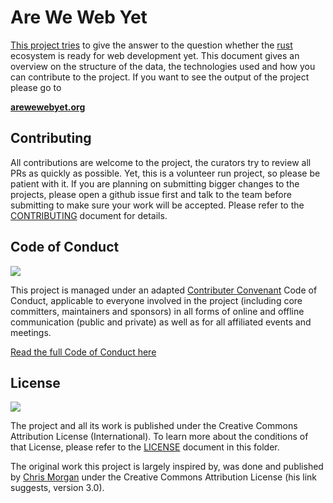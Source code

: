 # Are We Web Yet

[This project tries](https://github.com/bashyHQ/arewewebyet) to give the answer to the question whether the [rust](http://rust-lang.org) ecosystem is ready for web development yet. This document gives an overview on the structure of the data, the technologies used and how you can contribute to the project. If you want to see the output of the project please go to

**[arewewebyet.org](http://rewrite.arewewebyet.org/)**

## Contributing

All contributions are welcome to the project, the curators try to review all PRs as quickly as possible. Yet, this is a volunteer run project, so please be patient with it. If you are planning on submitting bigger changes to the projects, please open a github issue first and talk to the team before submitting to make sure your work will be accepted. Please refer to the  [CONTRIBUTING](./CONTRIBUTING.md) document for details.

## Code of Conduct

![](https://img.shields.io/badge/Code_of_Conduct-Contributor_Covenant-green.svg?style=flat-square)

This project is managed under an adapted [Contributer Convenant](http://contributor-covenant.org/) Code of Conduct, applicable to everyone involved in the project (including core committers, maintainers and sponsors) in all forms of online and offline communication (public and private) as well as for all affiliated events and meetings.

[Read the full Code of Conduct here](./CODE_OF_CONDUCT.md)

## License

![](https://img.shields.io/github/license/bashyHQ/arewewebyet.svg?style=flat-square)

The project and all its work is published under the Creative Commons Attribution License (International). To learn more about the conditions of that License, please refer to the [LICENSE](LICENSE) document in this folder.

The original work this project is largely inspired by, was done and published by [Chris Morgan](https://github.com/chris-morgan) under the Creative Commons Attribution License (his link suggests, version 3.0). 
